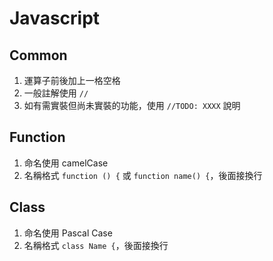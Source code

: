 # Javascript

## Common

1. 運算子前後加上一格空格
1. 一般註解使用 `//`
1. 如有需實裝但尚未實裝的功能，使用 `//TODO: XXXX` 說明

## Function

1. 命名使用 camelCase
1. 名稱格式 `function () {` 或 `function name() {`，後面接換行

## Class

1. 命名使用 Pascal Case
1. 名稱格式 `class Name {`，後面接換行
